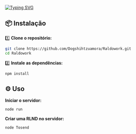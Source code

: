 [![Typing SVG](https://readme-typing-svg.demolab.com?font=Bebas+Neue&size=35&duration=7000&pause=5000&color=1F479F&center=true&vCenter=true&width=435&lines=Raldowork)](https://git.io/typing-svg)


## 📦 **Instalação**

1️⃣ **Clone o repositório:**
```bash
git clone https://github.com/Dogshihtzuamora/Raldowork.git
cd Raldowork
```

2️⃣ **Instale as dependências:**
```bash
npm install
```

## ⚙️ **Uso**
**Iniciar o servidor:**
```bash
node run
```
**Criar uma RLND no servidor:**
```bash
node Tosend
```
